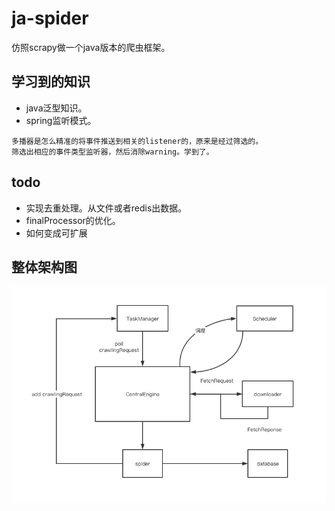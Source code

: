 # ja-spider
仿照scrapy做一个java版本的爬虫框架。


## 学习到的知识
- java泛型知识。
- spring监听模式。
```
多播器是怎么精准的将事件推送到相关的listener的，原来是经过筛选的。
筛选出相应的事件类型监听器，然后消除warning。学到了。
```

## todo
- 实现去重处理。从文件或者redis出数据。
- finalProcessor的优化。
- 如何变成可扩展



## 整体架构图
![img](./img/ja-spider-structure.png)



